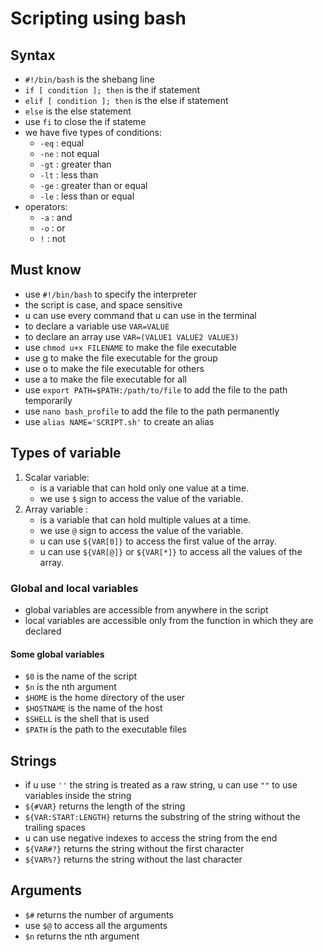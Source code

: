 # Scripting using bash
## Syntax
- `#!/bin/bash` is the shebang line
- `if [ condition ]; then` is the if statement
- `elif [ condition ]; then` is the else if statement
- `else` is the else statement
- use `fi` to close the if stateme
- we have five types of conditions:
  - `-eq` : equal
  - `-ne` : not equal
  - `-gt` : greater than
  - `-lt` : less than
  - `-ge` : greater than or equal
  - `-le` : less than or equal
- operators:
  - `-a` : and
  - `-o` : or
  - `!` : not
## Must know
- use `#!/bin/bash` to specify the interpreter
- the script is case, and space sensitive
- u can use every command that u can use in the terminal
- to declare a variable use `VAR=VALUE`
- to declare an array use `VAR=(VALUE1 VALUE2 VALUE3)`
- use `chmod u+x FILENAME` to make the file executable
- use g to make the file executable for the group
- use o to make the file executable for others
- use a to make the file executable for all
- use `export PATH=$PATH:/path/to/file` to add the file to the path temporarily
- use `nano bash_profile` to add the file to the path permanently
- use `alias NAME='SCRIPT.sh'` to create an alias
## Types of variable 
1. Scalar variable:
   - is a variable that can hold only one value at a time.
   - we use `$` sign to access the value of the variable.
2. Array variable :
   - is a variable that can hold multiple values at a time.
   - we use `@` sign to access the value of the variable.
   - u can use `${VAR[0]}` to access the first value of the array.
   - u can use `${VAR[@]}` or `${VAR[*]}` to access all the values of the array.
### Global and local variables
- global variables are accessible from anywhere in the script
- local variables are accessible only from the function in which they are declared
#### Some global variables
- `$0` is the name of the script
- `$n` is the nth argument
- `$HOME` is the home directory of the user 
- `$HOSTNAME` is the name of the host
- `$SHELL` is the shell that is used
- `$PATH` is the path to the executable files
## Strings
- if u use `''` the string is treated as a raw string, u can use `""` to use variables inside the string
- `${#VAR}` returns the length of the string
- `${VAR:START:LENGTH}` returns the substring of the string without the trailing spaces
- u can use negative indexes to access the string from the end
- `${VAR#?}` returns the string without the first character
- `${VAR%?}` returns the string without the last character
## Arguments
- `$#` returns the number of arguments
- use `$@` to access all the arguments
- `$n` returns the nth argument



